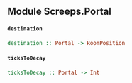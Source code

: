 ## Module Screeps.Portal

#### `destination`

``` purescript
destination :: Portal -> RoomPosition
```

#### `ticksToDecay`

``` purescript
ticksToDecay :: Portal -> Int
```


